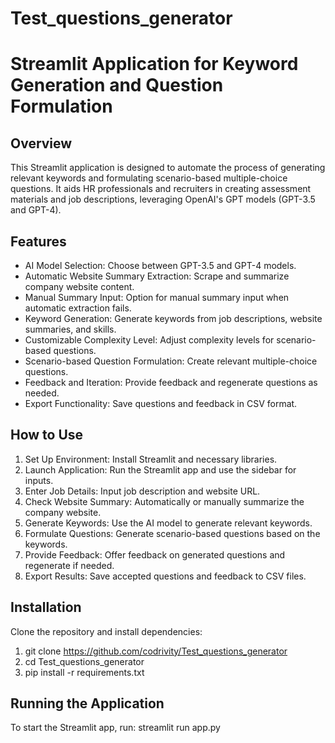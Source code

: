 # Test_questions_generator

# Streamlit Application for Keyword Generation and Question Formulation

## Overview
This Streamlit application is designed to automate the process of generating relevant keywords and formulating scenario-based multiple-choice questions. It aids HR professionals and recruiters in creating assessment materials and job descriptions, leveraging OpenAI's GPT models (GPT-3.5 and GPT-4).

## Features
- AI Model Selection: Choose between GPT-3.5 and GPT-4 models.
- Automatic Website Summary Extraction: Scrape and summarize company website content.
- Manual Summary Input: Option for manual summary input when automatic extraction fails.
- Keyword Generation: Generate keywords from job descriptions, website summaries, and skills.
- Customizable Complexity Level: Adjust complexity levels for scenario-based questions.
- Scenario-based Question Formulation: Create relevant multiple-choice questions.
- Feedback and Iteration: Provide feedback and regenerate questions as needed.
- Export Functionality: Save questions and feedback in CSV format.

## How to Use
1. Set Up Environment: Install Streamlit and necessary libraries.
2. Launch Application: Run the Streamlit app and use the sidebar for inputs.
3. Enter Job Details: Input job description and website URL.
4. Check Website Summary: Automatically or manually summarize the company website.
5. Generate Keywords: Use the AI model to generate relevant keywords.
6. Formulate Questions: Generate scenario-based questions based on the keywords.
7. Provide Feedback: Offer feedback on generated questions and regenerate if needed.
8. Export Results: Save accepted questions and feedback to CSV files.

## Installation
Clone the repository and install dependencies:
1. git clone <https://github.com/codrivity/Test_questions_generator>
2. cd Test_questions_generator
3. pip install -r requirements.txt


## Running the Application
To start the Streamlit app, run:
streamlit run app.py







